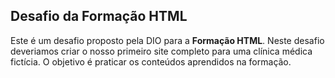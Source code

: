 ## Desafio da Formação HTML

Este é um desafio proposto pela DIO para a **Formação HTML**. Neste desafio deveriamos criar o nosso primeiro site completo para uma clínica médica fictícia. 
O objetivo é praticar os conteúdos aprendidos na formação.
